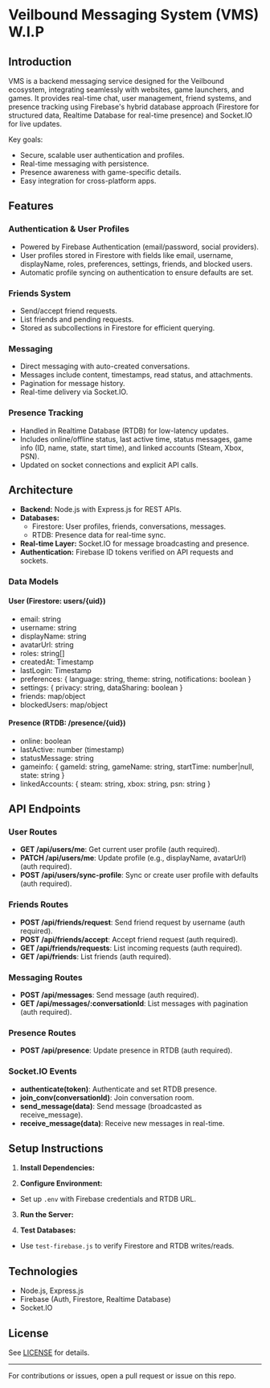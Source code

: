 # Veilbound Messaging System (VMS) W.I.P

## Introduction

VMS is a backend messaging service designed for the Veilbound ecosystem, integrating seamlessly with websites, game launchers, and games. It provides real-time chat, user management, friend systems, and presence tracking using Firebase's hybrid database approach (Firestore for structured data, Realtime Database for real-time presence) and Socket.IO for live updates.

Key goals:
- Secure, scalable user authentication and profiles.
- Real-time messaging with persistence.
- Presence awareness with game-specific details.
- Easy integration for cross-platform apps.

## Features

### Authentication & User Profiles
- Powered by Firebase Authentication (email/password, social providers).
- User profiles stored in Firestore with fields like email, username, displayName, roles, preferences, settings, friends, and blocked users.
- Automatic profile syncing on authentication to ensure defaults are set.

### Friends System
- Send/accept friend requests.
- List friends and pending requests.
- Stored as subcollections in Firestore for efficient querying.

### Messaging
- Direct messaging with auto-created conversations.
- Messages include content, timestamps, read status, and attachments.
- Pagination for message history.
- Real-time delivery via Socket.IO.

### Presence Tracking
- Handled in Realtime Database (RTDB) for low-latency updates.
- Includes online/offline status, last active time, status messages, game info (ID, name, state, start time), and linked accounts (Steam, Xbox, PSN).
- Updated on socket connections and explicit API calls.

## Architecture

- **Backend:** Node.js with Express.js for REST APIs.
- **Databases:**
  - Firestore: User profiles, friends, conversations, messages.
  - RTDB: Presence data for real-time sync.
- **Real-time Layer:** Socket.IO for message broadcasting and presence.
- **Authentication:** Firebase ID tokens verified on API requests and sockets.

### Data Models

#### User (Firestore: users/{uid})
- email: string
- username: string
- displayName: string
- avatarUrl: string
- roles: string[]
- createdAt: Timestamp
- lastLogin: Timestamp
- preferences: { language: string, theme: string, notifications: boolean }
- settings: { privacy: string, dataSharing: boolean }
- friends: map/object
- blockedUsers: map/object

#### Presence (RTDB: /presence/{uid})
- online: boolean
- lastActive: number (timestamp)
- statusMessage: string
- gameinfo: { gameId: string, gameName: string, startTime: number|null, state: string }
- linkedAccounts: { steam: string, xbox: string, psn: string }

## API Endpoints

### User Routes
- **GET /api/users/me**: Get current user profile (auth required).
- **PATCH /api/users/me**: Update profile (e.g., displayName, avatarUrl) (auth required).
- **POST /api/users/sync-profile**: Sync or create user profile with defaults (auth required).

### Friends Routes
- **POST /api/friends/request**: Send friend request by username (auth required).
- **POST /api/friends/accept**: Accept friend request (auth required).
- **GET /api/friends/requests**: List incoming requests (auth required).
- **GET /api/friends**: List friends (auth required).

### Messaging Routes
- **POST /api/messages**: Send message (auth required).
- **GET /api/messages/:conversationId**: List messages with pagination (auth required).

### Presence Routes
- **POST /api/presence**: Update presence in RTDB (auth required).

### Socket.IO Events
- **authenticate(token)**: Authenticate and set RTDB presence.
- **join_conv(conversationId)**: Join conversation room.
- **send_message(data)**: Send message (broadcasted as receive_message).
- **receive_message(data)**: Receive new messages in real-time.

## Setup Instructions

1. **Install Dependencies:**

2. **Configure Environment:**
- Set up `.env` with Firebase credentials and RTDB URL.

3. **Run the Server:**

4. **Test Databases:**
- Use `test-firebase.js` to verify Firestore and RTDB writes/reads.

## Technologies
- Node.js, Express.js
- Firebase (Auth, Firestore, Realtime Database)
- Socket.IO

## License
See [LICENSE](LICENSE) for details.

---

For contributions or issues, open a pull request or issue on this repo.

